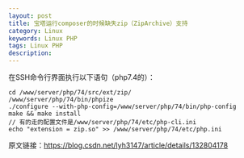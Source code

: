 ```yaml
---
layout: post
title: 宝塔运行composer的时候缺失zip（ZipArchive）支持
category: Linux
keywords: Linux PHP
tags: Linux PHP
description: 
---
```


在SSH命令行界面执行以下语句（php7.4的）：
```
cd /www/server/php/74/src/ext/zip/
/www/server/php/74/bin/phpize
./configure --with-php-config=/www/server/php/74/bin/php-config
make && make install
// 有的走的配置文件是/www/server/php/74/etc/php-cli.ini
echo "extension = zip.so" >> /www/server/php/74/etc/php.ini
```

原文链接：https://blog.csdn.net/lyh3147/article/details/132804178